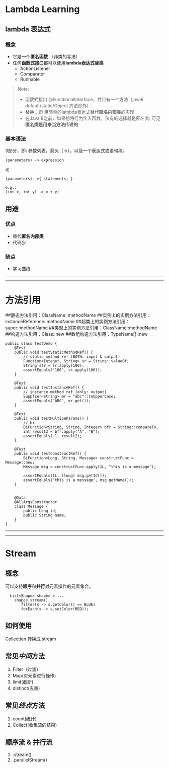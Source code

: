 # Lambda Learning
## lambda 表达式
### 概念
* 它是一个**匿名函数** （非类的写法）
* 任何**函数式接口**都可以使用**lambda表达式替换**
	* ActionListener
	* Comparator
	* Runnable



> Note:
>
> - 函数式接口 @FunctionalInterface，并只有一个方法（java8 default/static/Object 方法除外）
> - 替换：即 用简单的lambda表达式替代**匿名内部类**的实现
> - 在Java 8之前，如果想将行为传入函数，仅有的选择就是匿名类: 可见**匿名类是用来当方法传递的**

### 基本语法
3部分，即: 参数列表，箭头（->），以及一个表达式或语句块。

	(parameters) -> expression

	或

	(parameters) ->{ statements; } 

	e.g.:
	(int x, int y) -> x + y;

## 用途
### 优点
* 替代**匿名内部类**
* 代码少

### 缺点
* 学习曲线

---
---
# 方法引用

##静态方法引用：ClassName::methodName 
##实例上的实例方法引用：instanceReference::methodName 
##超类上的实例方法引用：super::methodName 
##类型上的实例方法引用：ClassName::methodName 
##构造方法引用：Class::new 
##数组构造方法引用：TypeName[]::new


	public class TestDemo {
	    @Test
	    public void testStaticMethodRef() {
	        // static method ref (BOTH: input & output)
	        Function<Integer, String> sr = String::valueOf;
	        String str = sr.apply(100);
	        assertEquals("100", sr.apply(100));
	    }
	
	    @Test
	    public void testInstanceRef() {
	        // instance method ref (only: output)
	        Supplier<String> mr = "abc"::toUpperCase;
	        assertEquals("ABC", mr.get());
	    }
	
	    @Test
	    public void testMultipeParams() {
	        // bi
	        BiFunction<String, String, Integer> bfr = String::compareTo;
	        int result2 = bfr.apply("A", "B");
	        assertEquals(-1, result2);
	    }
	
	    @Test
	    public void testConstructRef() {
	        BiFunction<Long, String, Message> constructFunc = Message::new;
	        Message msg = constructFunc.apply(1L, "this is a message");
	
	        assertEquals(1L, (long) msg.getId());
	        assertEquals("this is a message", msg.getName());
	    }
	
	
	    @Data
	    @AllArgsConstructor
	    class Message {
	        public Long id;
	        public String name;
	    }
	}

---
---
# Stream
## 概念
可以支持**顺序**和**并行**对元素操作的元素集合。

	  List<Shape> shapes = ...
	    shapes.stream()
	      .filter(s -> s.getColor() == BLUE)
	      .forEach(s -> s.setColor(RED));

## 如何使用
Collection 转换成 stream

## 常见*中间*方法
1. Filter（过滤）
2. Map(对元素进行操作)
3. limit(截断)
4. distinct(去重)

## 常见*终点*方法
1. count(统计) 
2. Collect(收集流的结果) 

## 顺序流 & 并行流
1. .stream()
2. .parallelStream()